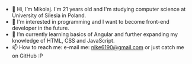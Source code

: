 - 👋 Hi, I’m Mikolaj. I'm 21 years old and I'm studying computer science at University of Silesia in Poland.
- 👀 I'm interested in programming and I want to become front-end developer in the future.
- 🌱 I’m currently learning basics of Angular and further expanding my knowledge of HTML, CSS and JavaScript.
- 📫 How to reach me: e-mail me: nike6190@gmail.com or just catch me on GitHub :P

<!---
Macek2/Macek2 is a ✨ special ✨ repository because its `README.md` (this file) appears on your GitHub profile.
You can click the Preview link to take a look at your changes.
--->
